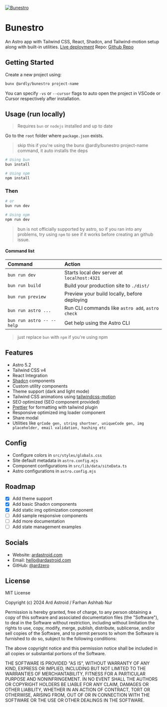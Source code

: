 [![Bunestro](https://bunestro.ardastroid.com/ogImage.webp)](https://bunestro.ardastroid.com/)

# Bunestro

An Astro app with Tailwind CSS, React, Shadcn, and Tailwind-motion setup along with built-in utilities. [Live deployment](https://bunestro.ardastroid.com/)
Repo: [Github Repo](https://github.com/ardzero/bunestro)

## Getting Started

Create a new project using:

```bash
bunx @ardly/bunestro project-name
```

You can specify `-vs` or `--cursor` flags to auto open the project in VSCode or Cursor respectively after installation.

## Usage (run locally)

> Requires `bun` or `nodejs` installed and up to date

Go to the `root` folder where `package.json` exists.

> skip this if you're using the bunx @ardly/bunestro project-name command, it auto installs the deps

```bash
# Using bun
bun install

# Using npm
npm install
```

### Then

```bash
# or
bun run dev

# Using npm
npm run dev
```

> bun is not officially supported by astro, so if you ran into any problems, try using `npm` to see if it works before creating an github issue.

#### Command list

| Command                   | Action                                           |
| :------------------------ | :----------------------------------------------- |
| `bun run dev`             | Starts local dev server at `localhost:4321`      |
| `bun run build`           | Build your production site to `./dist/`          |
| `bun run preview`         | Preview your build locally, before deploying     |
| `bun run astro ...`       | Run CLI commands like `astro add`, `astro check` |
| `bun run astro -- --help` | Get help using the Astro CLI                     |

> just replace `bun` with `npm` if you're using npm

## Features

- Astro 5.2
- Tailwind CSS v4
- React Integration
- [Shadcn](https://ui.shadcn.com/) components
- Custom utility components
- Theme support (dark and light mode)
- Tailwind CSS animations using [tailwindcss-motion](https://docs.rombo.co/tailwind)
- SEO optimized (SEO component provided)
- [Prettier](https://prettier.io/) for formatting with tailwind plugin
- Responsive optimized img loader component
- Share modal
- Utilities like `qrCode gen, string shortner, uniqueCode gen, img placeholder, email validation, hashing etc`

## Config

- Configure colors in `src/styles/globals.css`
- Site default metadata in `astro.config.mjs`
- Component configurations in `src/lib/data/siteData.ts`
- Astro configurations in `astro.config.mjs`

## Roadmap

- [x] Add theme support
- [x] Add basic Shadcn components
- [x] Add static img optimization component
- [ ] Add sample responsive components
- [ ] Add more documentation
- [ ] Add state management examples

## Socials

- Website: [ardastroid.com](https://ardastroid.com)
- Email: [hello@ardastroid.com](mailto:hello@ardastroid.com)
- GitHub: [@ardzero](https://github.com/ardzero)

## License

MIT License

Copyright (c) 2024 Ard Astroid / Farhan Ashhab Nur

Permission is hereby granted, free of charge, to any person obtaining a copy
of this software and associated documentation files (the "Software"), to deal
in the Software without restriction, including without limitation the rights
to use, copy, modify, merge, publish, distribute, sublicense, and/or sell
copies of the Software, and to permit persons to whom the Software is
furnished to do so, subject to the following conditions:

The above copyright notice and this permission notice shall be included in all
copies or substantial portions of the Software.

THE SOFTWARE IS PROVIDED "AS IS", WITHOUT WARRANTY OF ANY KIND, EXPRESS OR
IMPLIED, INCLUDING BUT NOT LIMITED TO THE WARRANTIES OF MERCHANTABILITY,
FITNESS FOR A PARTICULAR PURPOSE AND NONINFRINGEMENT. IN NO EVENT SHALL THE
AUTHORS OR COPYRIGHT HOLDERS BE LIABLE FOR ANY CLAIM, DAMAGES OR OTHER
LIABILITY, WHETHER IN AN ACTION OF CONTRACT, TORT OR OTHERWISE, ARISING FROM,
OUT OF OR IN CONNECTION WITH THE SOFTWARE OR THE USE OR OTHER DEALINGS IN THE
SOFTWARE.
